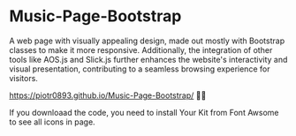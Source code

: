 # Music-Page-Bootstrap
A web page with visually appealing design, made out mostly with Bootstrap classes to make it more responsive. Additionally, the integration of other tools like AOS.js and Slick.js further enhances the website's interactivity and visual presentation, contributing to a seamless browsing experience for visitors.

https://piotr0893.github.io/Music-Page-Bootstrap/ 🚀🚀



If you downloaad the code, you need to install Your Kit from Font Awsome to see all icons in page.
